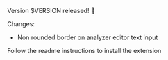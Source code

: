 Version $VERSION released! 🥳

Changes:
- Non rounded border on analyzer editor text input

Follow the readme instructions to install the extension
